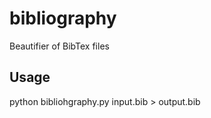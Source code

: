 # bibliography
Beautifier of BibTex files

Usage
-----

python bibliohgraphy.py input.bib > output.bib
